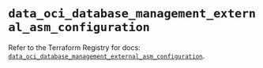 # `data_oci_database_management_external_asm_configuration`

Refer to the Terraform Registry for docs: [`data_oci_database_management_external_asm_configuration`](https://registry.terraform.io/providers/hashicorp/oci/7.19.0/docs/data-sources/database_management_external_asm_configuration).
